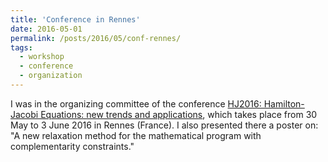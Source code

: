 ```yaml
---
title: 'Conference in Rennes'
date: 2016-05-01
permalink: /posts/2016/05/conf-rennes/
tags:
  - workshop
  - conference
  - organization
---
```


I was in the organizing committee of the conference [HJ2016: Hamilton-Jacobi Equations: new trends and applications](http://hj2016.sciencesconf.org/), which takes place from 30 May to 3 June 2016 in Rennes (France). I also presented there a poster on: "A new relaxation method for the mathematical program with complementarity constraints."
